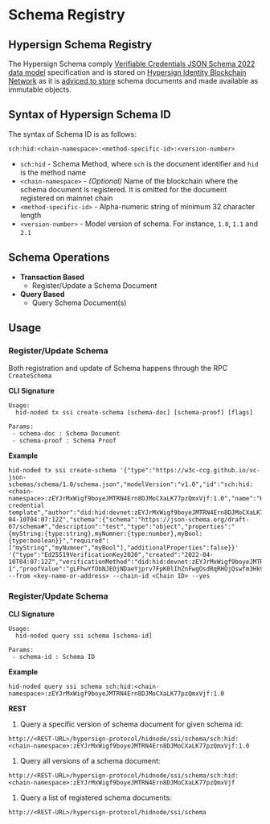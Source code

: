 # Schema Registry

## Hypersign Schema Registry

The Hypersign Schema comply [Verifiable Credentials JSON Schema 2022 data model](https://w3c-ccg.github.io/vc-json-schemas/#data\_model) specification and is stored on [Hypersign Identity Blockchain Network](https://explorer.hypersign.id/hypersign-testnet) as it is [adviced to store](https://w3c-ccg.github.io/vc-json-schemas/#storage) schema documents and made available as immutable objects.

## Syntax of Hypersign Schema ID

The syntax of Schema ID is as follows:

```
sch:hid:<chain-namespace>:<method-specific-id>:<version-number>
```

* `sch:hid` - Schema Method, where `sch` is the document identifier and `hid` is the method name
* `<chain-namespace>` - _(Optional)_ Name of the blockchain where the schema document is registered. It is omitted for the document registered on mainnet chain
* `<method-specific-id>` - Alpha-numeric string of minimum 32 character length
* `<version-number>` - Model version of schema. For instance, `1.0`, `1.1` and `2.1`

## Schema Operations

* **Transaction Based**
  * Register/Update a Schema Document
* **Query Based**
  * Query Schema Document(s)

## Usage

### Register/Update Schema

Both registration and update of Schema happens through the RPC `CreateSchema`

**CLI Signature**

```
Usage:
  hid-noded tx ssi create-schema [schema-doc] [schema-proof] [flags]

Params:
 - schema-doc : Schema Document
 - schema-proof : Schema Proof
```

**Example**

```
hid-noded tx ssi create-schema '{"type":"https://w3c-ccg.github.io/vc-json-schemas/schema/1.0/schema.json","modelVersion":"v1.0","id":"sch:hid:<chain-namespace>:zEYJrMxWigf9boyeJMTRN4Ern8DJMoCXaLK77pzQmxVjf:1.0","name":"HS credential template","author":"did:hid:devnet:zEYJrMxWigf9boyeJMTRN4Ern8DJMoCXaLK77pzQmxVjf","authored":"2022-04-10T04:07:12Z","schema":{"schema":"https://json-schema.org/draft-07/schema#","description":"test","type":"object","properties":"{myString:{type:string},myNumner:{type:number},myBool:{type:boolean}}","required":["myString","myNumner","myBool"],"additionalProperties":false}}' '{"type":"Ed25519VerificationKey2020","created":"2022-04-10T04:07:12Z","verificationMethod":"did:hid:devnet:zEYJrMxWigf9boyeJMTRN4Ern8DJMoCXaLK77pzQmxVjf#key-1","proofValue":"gLFhwYfObNJEOjNDaeYjprv7FpK0lIhZnFwgOsdRqRHOjQswfm3Hk9EehcYGePrFFwgy4lna73iA5J0BtjfCAw==","proofPurpose":"assertionMethod"}' --from <key-name-or-address> --chain-id <Chain ID> --yes
```

### Register/Update Schema

**CLI Signature**

```
Usage:
  hid-noded query ssi schema [schema-id]

Params:
 - schema-id : Schema ID
```

**Example**

```
hid-noded query ssi schema sch:hid:<chain-namespace>:zEYJrMxWigf9boyeJMTRN4Ern8DJMoCXaLK77pzQmxVjf:1.0
```

**REST**

1. Query a specific version of schema document for given schema id:

```
http://<REST-URL>/hypersign-protocol/hidnode/ssi/schema/sch:hid:<chain-namespace>:zEYJrMxWigf9boyeJMTRN4Ern8DJMoCXaLK77pzQmxVjf:1.0
```

1. Query all versions of a schema document:

```
http://<REST-URL>/hypersign-protocol/hidnode/ssi/schema/sch:hid:<chain-namespace>:zEYJrMxWigf9boyeJMTRN4Ern8DJMoCXaLK77pzQmxVjf
```

1. Query a list of registered schema documents:

```
http://<REST-URL>/hypersign-protocol/hidnode/ssi/schema
```
